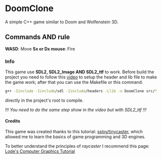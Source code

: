 # DoomClone
A simple C++ game similar to Doom and Wolfenstein 3D.

## Commands AND rule
**WASD**: Move
**Sx or Dx mouse**: Fire

### Info
This game use **SDL2, SDL2_Image AND SDL2_ttf** to work.
Before build the project you need to follow this [video](https://www.youtube.com/watch?v=9Ca-RVPwnBE&ab_channel=vader) to setup the header and lib file to make the game work; after that you can use the Makefile or this command:
```sh
g++ -Iinclude -Iinclude/sdl -Iinclude/headers -Llib -o DoomClone src/*.cpp -lmingw32 -lSDL2 -lSDL2_image -lSDL2_ttf -mconsole
```
directly in the project's root to compile.

*!!! You need to do the same step show in the video but with SDL2_ttf !!!*

#### Credits
This game was created thanks to this tutorial: [ssloy/tinycaster](https://github.com/ssloy/tinyraycaster), which allowed me to learn the basics of game programming and 3D engines.


To better understand the principles of *raycaster* I recommend this page: [Lode's Computer Graphics Tutorial](https://lodev.org/cgtutor/raycasting.html) 